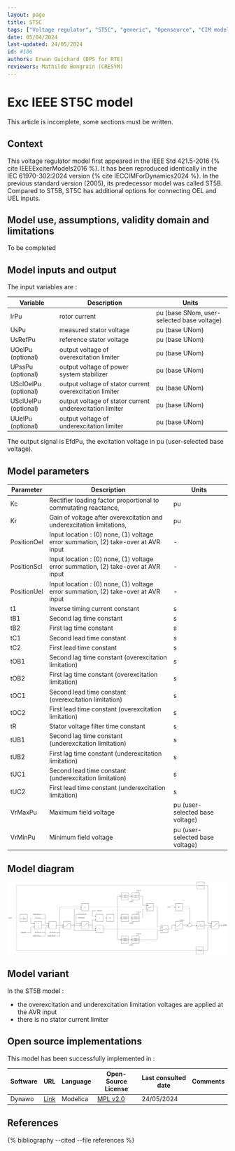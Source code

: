 ```yaml
---
layout: page
title: ST5C
tags: ["Voltage regulator", "ST5C", "generic", "Opensource", "CIM model", "RMS", "phasor", "MRL4", "Single phase", "ExcIEEEST5C", "IEEE", "dynawo", "#106"]
date: 05/04/2024
last-updated: 24/05/2024
id: #106
authors: Erwan Guichard (DPS for RTE)
reviewers: Mathilde Bongrain (CRESYM)
---
```

# Exc IEEE ST5C model

This article is incomplete, some sections must be written.

## Context

This voltage regulator model first appeared in the IEEE Std 421.5-2016 {% cite IEEEExciterModels2016 %}. It has been reproduced identically in the IEC 61970-302:2024 version {% cite IECCIMForDynamics2024 %}.
In the previous standard version (2005), its predecessor model was called ST5B. Compared to ST5B, ST5C has additional options for connecting OEL and UEL inputs.

## Model use, assumptions, validity domain and limitations

To be completed

## Model inputs and output

The input variables are :

| Variable | Description | Units |
|-----------|--------------| ------|
|IrPu |rotor current |pu (base SNom, user-selected base voltage)|
|UsPu |measured stator voltage |pu (base UNom)|
|UsRefPu |reference stator voltage |pu (base UNom)|
|UOelPu (optional) |output voltage of overexcitation limiter |pu (base UNom)|
|UPssPu (optional) |output voltage of power system stabilizer |pu (base UNom)|
|USclOelPu (optional) |output voltage of stator current overexcitation limiter |pu (base UNom)|
|USclUelPu (optional) |output voltage of stator current underexcitation limiter |pu (base UNom)|
|UUelPu (optional) |output voltage of underexcitation limiter |pu (base UNom)|

The output signal is EfdPu, the excitation voltage in pu (user-selected base voltage).

## Model parameters

| Parameter | Description | Units |
|-----------|--------------| ------|
|Kc |Rectifier loading factor proportional to commutating reactance, |pu|
|Kr |Gain of voltage after overexcitation and underexcitation limitations, |pu|
|PositionOel |Input location : (0) none, (1) voltage error summation, (2) take-over at AVR input|-|
|PositionScl |Input location : (0) none, (1) voltage error summation, (2) take-over at AVR input|-|
|PositionUel |Input location : (0) none, (1) voltage error summation, (2) take-over at AVR input|-|
|t1 |Inverse timing current constant |s|
|tB1 |Second lag time constant |s|
|tB2 |First lag time constant |s|
|tC1 |Second lead time constant |s|
|tC2 |First lead time constant |s|
|tOB1 |Second lag time constant (overexcitation limitation) |s|
|tOB2 |First lag time constant (overexcitation limitation) |s|
|tOC1 |Second lead time constant (overexcitation limitation) |s|
|tOC2 |First lead time constant (overexcitation limitation) |s|
|tR |Stator voltage filter time constant |s|
|tUB1 |Second lag time constant (underexcitation limitation) |s|
|tUB2 |First lag time constant (underexcitation limitation) |s|
|tUC1 |Second lead time constant (underexcitation limitation) |s|
|tUC2 |First lead time constant (underexcitation limitation) |s|
|VrMaxPu |Maximum field voltage |pu (user-selected base voltage)|
|VrMinPu |Minimum field voltage |pu (user-selected base voltage)|

## Model diagram

![ST5C](/pages/models/regulations/avr/ST5C/ST5C.drawio.svg)

## Model variant

In the ST5B model :

- the overexcitation and underexcitation limitation voltages are applied at the AVR input
- there is no stator current limiter

## Open source implementations

This model has been successfully implemented in :

| Software      | URL | Language | Open-Source License | Last consulted date | Comments |
| ------------- | --- | -------- | ------------------- | ------------------- | -------- |
| Dynawo | [Link](https://github.com/dynawo/dynawo) | Modelica | [MPL v2.0](https://www.mozilla.org/en-US/MPL/2.0/)  | 24/05/2024 |  |

## References

{% bibliography --cited --file references  %}

